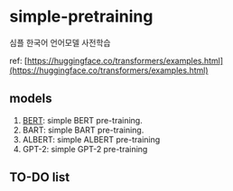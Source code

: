 # simple-pretraining
심플 한국어 언어모델 사전학습

ref: [https://huggingface.co/transformers/examples.html](https://huggingface.co/transformers/examples.html)

## models
1. [BERT](https://github.com/deepvine/simple-pretraining/blob/main/simple-bert-training.py): simple BERT pre-training.
2. BART: simple BART pre-training.
3. ALBERT: simple ALBERT pre-training
4. GPT-2: simple GPT-2 pre-training

## TO-DO list
